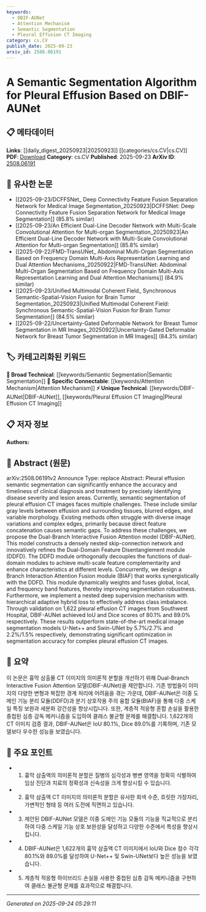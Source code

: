 ```yaml
---
keywords:
  - DBIF-AUNet
  - Attention Mechanism
  - Semantic Segmentation
  - Pleural Effusion CT Imaging
category: cs.CV
publish_date: 2025-09-23
arxiv_id: 2508.06191
---
```


<!-- KEYWORD_LINKING_METADATA:
{
  "processed_timestamp": "2025-09-24T05:29:11.169758",
  "vocabulary_version": "1.0",
  "selected_keywords": [
    "DBIF-AUNet",
    "Attention Mechanism",
    "Semantic Segmentation",
    "Pleural Effusion CT Imaging"
  ],
  "rejected_keywords": [],
  "similarity_scores": {
    "DBIF-AUNet": 0.8,
    "Attention Mechanism": 0.85,
    "Semantic Segmentation": 0.75,
    "Pleural Effusion CT Imaging": 0.78
  },
  "extraction_method": "AI_prompt_based",
  "budget_applied": true,
  "candidates_json": {
    "candidates": [
      {
        "surface": "DBIF-AUNet",
        "canonical": "DBIF-AUNet",
        "aliases": [
          "Dual-Branch Interactive Fusion Attention model"
        ],
        "category": "unique_technical",
        "rationale": "This is a novel model proposed in the paper, crucial for understanding the specific advancements in pleural effusion segmentation.",
        "novelty_score": 0.85,
        "connectivity_score": 0.65,
        "specificity_score": 0.9,
        "link_intent_score": 0.8
      },
      {
        "surface": "Attention Mechanism",
        "canonical": "Attention Mechanism",
        "aliases": [
          "Attention"
        ],
        "category": "specific_connectable",
        "rationale": "Attention mechanisms are central to the proposed model and are a key concept in neural network architectures.",
        "novelty_score": 0.4,
        "connectivity_score": 0.9,
        "specificity_score": 0.7,
        "link_intent_score": 0.85
      },
      {
        "surface": "Semantic Segmentation",
        "canonical": "Semantic Segmentation",
        "aliases": [
          "Image Segmentation"
        ],
        "category": "broad_technical",
        "rationale": "Semantic segmentation is the core task addressed by the paper, linking it to broader computer vision applications.",
        "novelty_score": 0.3,
        "connectivity_score": 0.85,
        "specificity_score": 0.6,
        "link_intent_score": 0.75
      },
      {
        "surface": "Pleural Effusion CT Images",
        "canonical": "Pleural Effusion CT Imaging",
        "aliases": [
          "Pleural Effusion Imaging"
        ],
        "category": "unique_technical",
        "rationale": "This is the specific application domain of the proposed model, which is crucial for medical imaging contexts.",
        "novelty_score": 0.7,
        "connectivity_score": 0.6,
        "specificity_score": 0.85,
        "link_intent_score": 0.78
      }
    ],
    "ban_list_suggestions": [
      "method",
      "experiment",
      "performance"
    ]
  },
  "decisions": [
    {
      "candidate_surface": "DBIF-AUNet",
      "resolved_canonical": "DBIF-AUNet",
      "decision": "linked",
      "scores": {
        "novelty": 0.85,
        "connectivity": 0.65,
        "specificity": 0.9,
        "link_intent": 0.8
      }
    },
    {
      "candidate_surface": "Attention Mechanism",
      "resolved_canonical": "Attention Mechanism",
      "decision": "linked",
      "scores": {
        "novelty": 0.4,
        "connectivity": 0.9,
        "specificity": 0.7,
        "link_intent": 0.85
      }
    },
    {
      "candidate_surface": "Semantic Segmentation",
      "resolved_canonical": "Semantic Segmentation",
      "decision": "linked",
      "scores": {
        "novelty": 0.3,
        "connectivity": 0.85,
        "specificity": 0.6,
        "link_intent": 0.75
      }
    },
    {
      "candidate_surface": "Pleural Effusion CT Images",
      "resolved_canonical": "Pleural Effusion CT Imaging",
      "decision": "linked",
      "scores": {
        "novelty": 0.7,
        "connectivity": 0.6,
        "specificity": 0.85,
        "link_intent": 0.78
      }
    }
  ]
}
-->

# A Semantic Segmentation Algorithm for Pleural Effusion Based on DBIF-AUNet

## 📋 메타데이터

**Links**: [[daily_digest_20250923|20250923]] [[categories/cs.CV|cs.CV]]
**PDF**: [Download](https://arxiv.org/pdf/2508.06191.pdf)
**Category**: cs.CV
**Published**: 2025-09-23
**ArXiv ID**: [2508.06191](https://arxiv.org/abs/2508.06191)

## 🔗 유사한 논문
- [[2025-09-23/DCFFSNet_ Deep Connectivity Feature Fusion Separation Network for Medical Image Segmentation_20250923|DCFFSNet: Deep Connectivity Feature Fusion Separation Network for Medical Image Segmentation]] (85.8% similar)
- [[2025-09-23/An Efficient Dual-Line Decoder Network with Multi-Scale Convolutional Attention for Multi-organ Segmentation_20250923|An Efficient Dual-Line Decoder Network with Multi-Scale Convolutional Attention for Multi-organ Segmentation]] (85.8% similar)
- [[2025-09-22/FMD-TransUNet_ Abdominal Multi-Organ Segmentation Based on Frequency Domain Multi-Axis Representation Learning and Dual Attention Mechanisms_20250922|FMD-TransUNet: Abdominal Multi-Organ Segmentation Based on Frequency Domain Multi-Axis Representation Learning and Dual Attention Mechanisms]] (84.9% similar)
- [[2025-09-23/Unified Multimodal Coherent Field_ Synchronous Semantic-Spatial-Vision Fusion for Brain Tumor Segmentation_20250923|Unified Multimodal Coherent Field: Synchronous Semantic-Spatial-Vision Fusion for Brain Tumor Segmentation]] (84.5% similar)
- [[2025-09-22/Uncertainty-Gated Deformable Network for Breast Tumor Segmentation in MR Images_20250922|Uncertainty-Gated Deformable Network for Breast Tumor Segmentation in MR Images]] (84.3% similar)

## 🏷️ 카테고리화된 키워드
**🧠 Broad Technical**: [[keywords/Semantic Segmentation|Semantic Segmentation]]
**🔗 Specific Connectable**: [[keywords/Attention Mechanism|Attention Mechanism]]
**⚡ Unique Technical**: [[keywords/DBIF-AUNet|DBIF-AUNet]], [[keywords/Pleural Effusion CT Imaging|Pleural Effusion CT Imaging]]

## 📋 저자 정보

**Authors:** 

## 📄 Abstract (원문)

arXiv:2508.06191v2 Announce Type: replace 
Abstract: Pleural effusion semantic segmentation can significantly enhance the accuracy and timeliness of clinical diagnosis and treatment by precisely identifying disease severity and lesion areas. Currently, semantic segmentation of pleural effusion CT images faces multiple challenges. These include similar gray levels between effusion and surrounding tissues, blurred edges, and variable morphology. Existing methods often struggle with diverse image variations and complex edges, primarily because direct feature concatenation causes semantic gaps. To address these challenges, we propose the Dual-Branch Interactive Fusion Attention model (DBIF-AUNet). This model constructs a densely nested skip-connection network and innovatively refines the Dual-Domain Feature Disentanglement module (DDFD). The DDFD module orthogonally decouples the functions of dual-domain modules to achieve multi-scale feature complementarity and enhance characteristics at different levels. Concurrently, we design a Branch Interaction Attention Fusion module (BIAF) that works synergistically with the DDFD. This module dynamically weights and fuses global, local, and frequency band features, thereby improving segmentation robustness. Furthermore, we implement a nested deep supervision mechanism with hierarchical adaptive hybrid loss to effectively address class imbalance. Through validation on 1,622 pleural effusion CT images from Southwest Hospital, DBIF-AUNet achieved IoU and Dice scores of 80.1% and 89.0% respectively. These results outperform state-of-the-art medical image segmentation models U-Net++ and Swin-UNet by 5.7%/2.7% and 2.2%/1.5% respectively, demonstrating significant optimization in segmentation accuracy for complex pleural effusion CT images.

## 📝 요약

이 논문은 흉막 삼출물 CT 이미지의 의미론적 분할을 개선하기 위해 Dual-Branch Interactive Fusion Attention 모델(DBIF-AUNet)을 제안합니다. 기존 방법들이 이미지의 다양한 변형과 복잡한 경계 처리에 어려움을 겪는 가운데, DBIF-AUNet은 이중 도메인 기능 분리 모듈(DDFD)과 분기 상호작용 주의 융합 모듈(BIAF)을 통해 다중 스케일 특징 보완과 세분화 강건성을 향상시킵니다. 또한, 계층적 적응형 혼합 손실을 활용한 중첩된 심층 감독 메커니즘을 도입하여 클래스 불균형 문제를 해결합니다. 1,622개의 CT 이미지 검증 결과, DBIF-AUNet은 IoU 80.1%, Dice 89.0%를 기록하며, 기존 모델보다 우수한 성능을 보였습니다.

## 🎯 주요 포인트

- 1. 흉막 삼출액의 의미론적 분할은 질병의 심각성과 병변 영역을 정확히 식별하여 임상 진단과 치료의 정확성과 신속성을 크게 향상시킬 수 있습니다.
- 2. 흉막 삼출액 CT 이미지의 의미론적 분할은 유사한 회색 수준, 흐릿한 가장자리, 가변적인 형태 등 여러 도전에 직면하고 있습니다.
- 3. 제안된 DBIF-AUNet 모델은 이중 도메인 기능 모듈의 기능을 직교적으로 분리하여 다중 스케일 기능 상호 보완성을 달성하고 다양한 수준에서 특성을 향상시킵니다.
- 4. DBIF-AUNet은 1,622개의 흉막 삼출액 CT 이미지에서 IoU와 Dice 점수 각각 80.1%와 89.0%를 달성하여 U-Net++ 및 Swin-UNet보다 높은 성능을 보였습니다.
- 5. 계층적 적응형 하이브리드 손실을 사용한 중첩된 심층 감독 메커니즘을 구현하여 클래스 불균형 문제를 효과적으로 해결합니다.


---

*Generated on 2025-09-24 05:29:11*